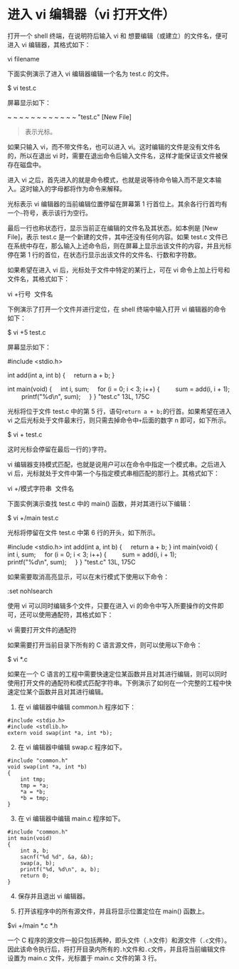 # 进入 vi 编辑器（vi 打开文件）

打开一个 shell 终端，在说明符后输入 vi 和 想要编辑（或建立）的文件名，便可进入 vi 编辑器，其格式如下：

vi filename

下面实例演示了进入 vi 编辑器编辑一个名为 test.c 的文件。

$ vi test.c

屏幕显示如下：

~
~
~
~
~
~
~
~
~
~
~
~
"test.c" [New File]

> 表示光标。

如果只输入 vi，而不带文件名，也可以进入 vi。这时编辑的文件是没有文件名的，所以在退出 vi 时，需要在退出命令后输入文件名，这样才能保证该文件被保存在磁盘中。

进入 vi 之后，首先进入的就是命令模式，也就是说等待命令输入而不是文本输入。这时输入的字母都将作为命令来解释。

光标表示 vi 编辑器的当前编辑位置停留在屏幕第 1 行首位上。其余各行行首均有一个`~`符号，表示该行为空行。

最后一行也称状态行，显示当前正在编辑的文件名及其状态。如本例是 [New File]，表示 test.c 是一个新建的文件，其中还没有任何内容。如果 test.c 文件已在系统中存在，那么输入上述命令后，则在屏幕上显示出该文件的内容，并且光标停在第 1 行的首位，在状态行显示出该文件的文件名、行数和字符数。

如果希望在进入 vi 后，光标处于文件中特定的某行上，可在 vi 命令上加上行号和文件名，其格式如下：

vi +行号  文件名

下例演示了打开一个文件并进行定位，在 shell 终端中输入打开 vi 编辑器的命令如下：

$ vi +5 test.c

屏幕显示如下：

#include <stdio.h>

int add(int a, int b)
{
    return a + b;
}

int main(void)
{
    int i, sum;
    for (i = 0; i < 3; i++) {
        sum = add(i, i + 1);
        printf("%d\n", sum);
    }
}
"test.c" 13L, 175C

光标将位于文件 test.c 中的第 5 行，语句`return a + b;`的行首。如果希望在进入 vi 之后光标处于文件最末行，则只需去掉命令中`+`后面的数字 n 即可，如下所示。

$ vi + test.c

这时光标会停留在最后一行的`}`字符。

vi 编辑器支持模式匹配，也就是说用户可以在命令中指定一个模式串。之后进入 vi 后，光标就处于文件中第一个与指定模式串相匹配的那行上。其格式如下：

vi +/模式字符串  文件名

下面实例演示查找 test.c 中的 main() 函数，并对其进行以下编辑：

$ vi +/main test.c

光标将停留在文件 test.c 中第 6 行的开头，如下所示。

#include <stdio.h>
int add(int a, int b)
{
    return a + b;
}
int main(void)
{
    int i, sum;
    for (i = 0; i < 3; i++) {
        sum = add(i, i + 1);
        printf("%d\n", sum);
    }
}
"test.c" 13L, 175C

如果需要取消高亮显示，可以在末行模式下使用以下命令：

:set nohlsearch

使用 vi 可以同时编辑多个文件，只要在进入 vi 的命令中写入所要操作的文件即可，还可以使用通配符，其格式如下：

vi 需要打开文件的通配符

如果需要打开当前目录下所有的 C 语言源文件，则可以使用以下命令：

$ vi *.c

如果在一个 C 语言的工程中需要快速定位某函数并且对其进行编辑，则可以同时使用打开文件的通配符和模式匹配字符串。下例演示了如何在一个完整的工程中快速定位某个函数并且对其进行编辑。

1) 在 vi 编辑器中编辑 common.h 程序如下：

```
#include <stdio.h>
#include <stdlib.h>
extern void swap(int *a, int *b);
```

2) 在 vi 编辑器中编辑 swap.c 程序如下。

```
#include "common.h"
void swap(int *a, int *b)
{
    int tmp;
    tmp = *a;
    *a = *b;
    *b = tmp;
}
```

3) 在 vi 编辑器中编辑 main.c 程序如下。

```
#include "common.h"
int main(void)
{
    int a, b;
    sacnf("%d %d", &a, &b);
    swap(a, b);
    printf("%d, %d\n", a, b);
    return 0;
}
```

4) 保存并且退出 vi 编辑器。

5) 打开该程序中的所有源文件，并且将显示位置定位在 main() 函数上。

$vi +/main *.c *.h

一个 C 程序的源文件一般只包括两种，即头文件（`.h`文件）和源文件（`.c`文件）。因此该命令执行后，将打开目录内所有的`.h`文件和`.c`文件，并且将当前编辑文件设置为 main.c 文件，光标置于 main.c 文件的第 3 行。